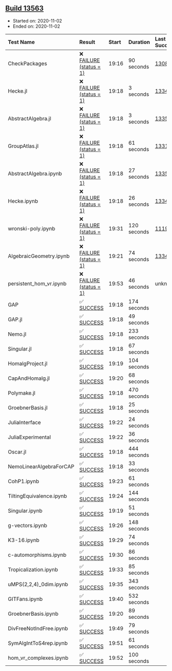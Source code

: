 ## [Build 13563](https://oscarci.mathematik.uni-kl.de/job/oscar/13563/)

* Started on: 2020-11-02
* Ended on: 2020-11-02

| Test Name    | Result | Start | Duration | Last Success | First Failure |
|:-------------|:-------|:------|:---------|:-------------|:--------------|
| CheckPackages | ❌ [FAILURE (status = 1)](https://oscarci.mathematik.uni-kl.de/job/oscar/13563/artifact/logs/build-13563/CheckPackages.log) | 19:16 | 90 seconds | [13085](https://oscarci.mathematik.uni-kl.de/job/oscar/13085/) | [13086](https://oscarci.mathematik.uni-kl.de/job/oscar/13086/) |
| Hecke.jl | ❌ [FAILURE (status = 1)](https://oscarci.mathematik.uni-kl.de/job/oscar/13563/artifact/logs/build-13563/Hecke.jl.log) | 19:18 | 3 seconds | [13341](https://oscarci.mathematik.uni-kl.de/job/oscar/13341/) | [13342](https://oscarci.mathematik.uni-kl.de/job/oscar/13342/) |
| AbstractAlgebra.jl | ❌ [FAILURE (status = 1)](https://oscarci.mathematik.uni-kl.de/job/oscar/13563/artifact/logs/build-13563/AbstractAlgebra.jl.log) | 19:18 | 3 seconds | [13355](https://oscarci.mathematik.uni-kl.de/job/oscar/13355/) | [13356](https://oscarci.mathematik.uni-kl.de/job/oscar/13356/) |
| GroupAtlas.jl | ❌ [FAILURE (status = 1)](https://oscarci.mathematik.uni-kl.de/job/oscar/13563/artifact/logs/build-13563/GroupAtlas.jl.log) | 19:18 | 61 seconds | [13311](https://oscarci.mathematik.uni-kl.de/job/oscar/13311/) | [13312](https://oscarci.mathematik.uni-kl.de/job/oscar/13312/) |
| AbstractAlgebra.ipynb | ❌ [FAILURE (status = 1)](https://oscarci.mathematik.uni-kl.de/job/oscar/13563/artifact/logs/build-13563/AbstractAlgebra.ipynb.log) | 19:18 | 27 seconds | [13355](https://oscarci.mathematik.uni-kl.de/job/oscar/13355/) | [13356](https://oscarci.mathematik.uni-kl.de/job/oscar/13356/) |
| Hecke.ipynb | ❌ [FAILURE (status = 1)](https://oscarci.mathematik.uni-kl.de/job/oscar/13563/artifact/logs/build-13563/Hecke.ipynb.log) | 19:18 | 26 seconds | [13341](https://oscarci.mathematik.uni-kl.de/job/oscar/13341/) | [13342](https://oscarci.mathematik.uni-kl.de/job/oscar/13342/) |
| wronski-poly.ipynb | ❌ [FAILURE (status = 1)](https://oscarci.mathematik.uni-kl.de/job/oscar/13563/artifact/logs/build-13563/wronski-poly.ipynb.log) | 19:31 | 120 seconds | [11192](https://oscarci.mathematik.uni-kl.de/job/oscar/11192/) | [11193](https://oscarci.mathematik.uni-kl.de/job/oscar/11193/) |
| AlgebraicGeometry.ipynb | ❌ [FAILURE (status = 1)](https://oscarci.mathematik.uni-kl.de/job/oscar/13563/artifact/logs/build-13563/AlgebraicGeometry.ipynb.log) | 19:21 | 74 seconds | [13341](https://oscarci.mathematik.uni-kl.de/job/oscar/13341/) | [13342](https://oscarci.mathematik.uni-kl.de/job/oscar/13342/) |
| persistent_hom_vr.ipynb | ❌ [FAILURE (status = 1)](https://oscarci.mathematik.uni-kl.de/job/oscar/13563/artifact/logs/build-13563/persistent_hom_vr.ipynb.log) | 19:53 | 46 seconds | unknown | unknown |
| GAP | ✅ [SUCCESS](https://oscarci.mathematik.uni-kl.de/job/oscar/13563/artifact/logs/build-13563/GAP.log) | 19:18 | 174 seconds |  |  |
| GAP.jl | ✅ [SUCCESS](https://oscarci.mathematik.uni-kl.de/job/oscar/13563/artifact/logs/build-13563/GAP.jl.log) | 19:18 | 49 seconds |  |  |
| Nemo.jl | ✅ [SUCCESS](https://oscarci.mathematik.uni-kl.de/job/oscar/13563/artifact/logs/build-13563/Nemo.jl.log) | 19:18 | 233 seconds |  |  |
| Singular.jl | ✅ [SUCCESS](https://oscarci.mathematik.uni-kl.de/job/oscar/13563/artifact/logs/build-13563/Singular.jl.log) | 19:18 | 67 seconds |  |  |
| HomalgProject.jl | ✅ [SUCCESS](https://oscarci.mathematik.uni-kl.de/job/oscar/13563/artifact/logs/build-13563/HomalgProject.jl.log) | 19:19 | 104 seconds |  |  |
| CapAndHomalg.jl | ✅ [SUCCESS](https://oscarci.mathematik.uni-kl.de/job/oscar/13563/artifact/logs/build-13563/CapAndHomalg.jl.log) | 19:20 | 68 seconds |  |  |
| Polymake.jl | ✅ [SUCCESS](https://oscarci.mathematik.uni-kl.de/job/oscar/13563/artifact/logs/build-13563/Polymake.jl.log) | 19:18 | 470 seconds |  |  |
| GroebnerBasis.jl | ✅ [SUCCESS](https://oscarci.mathematik.uni-kl.de/job/oscar/13563/artifact/logs/build-13563/GroebnerBasis.jl.log) | 19:18 | 25 seconds |  |  |
| JuliaInterface | ✅ [SUCCESS](https://oscarci.mathematik.uni-kl.de/job/oscar/13563/artifact/logs/build-13563/JuliaInterface.log) | 19:22 | 24 seconds |  |  |
| JuliaExperimental | ✅ [SUCCESS](https://oscarci.mathematik.uni-kl.de/job/oscar/13563/artifact/logs/build-13563/JuliaExperimental.log) | 19:22 | 36 seconds |  |  |
| Oscar.jl | ✅ [SUCCESS](https://oscarci.mathematik.uni-kl.de/job/oscar/13563/artifact/logs/build-13563/Oscar.jl.log) | 19:18 | 444 seconds |  |  |
| NemoLinearAlgebraForCAP | ✅ [SUCCESS](https://oscarci.mathematik.uni-kl.de/job/oscar/13563/artifact/logs/build-13563/NemoLinearAlgebraForCAP.log) | 19:18 | 33 seconds |  |  |
| CohP1.ipynb | ✅ [SUCCESS](https://oscarci.mathematik.uni-kl.de/job/oscar/13563/artifact/logs/build-13563/CohP1.ipynb.log) | 19:23 | 61 seconds |  |  |
| TiltingEquivalence.ipynb | ✅ [SUCCESS](https://oscarci.mathematik.uni-kl.de/job/oscar/13563/artifact/logs/build-13563/TiltingEquivalence.ipynb.log) | 19:24 | 144 seconds |  |  |
| Singular.ipynb | ✅ [SUCCESS](https://oscarci.mathematik.uni-kl.de/job/oscar/13563/artifact/logs/build-13563/Singular.ipynb.log) | 19:19 | 51 seconds |  |  |
| g-vectors.ipynb | ✅ [SUCCESS](https://oscarci.mathematik.uni-kl.de/job/oscar/13563/artifact/logs/build-13563/g-vectors.ipynb.log) | 19:26 | 148 seconds |  |  |
| K3-16.ipynb | ✅ [SUCCESS](https://oscarci.mathematik.uni-kl.de/job/oscar/13563/artifact/logs/build-13563/K3-16.ipynb.log) | 19:29 | 74 seconds |  |  |
| c-automorphisms.ipynb | ✅ [SUCCESS](https://oscarci.mathematik.uni-kl.de/job/oscar/13563/artifact/logs/build-13563/c-automorphisms.ipynb.log) | 19:30 | 86 seconds |  |  |
| Tropicalization.ipynb | ✅ [SUCCESS](https://oscarci.mathematik.uni-kl.de/job/oscar/13563/artifact/logs/build-13563/Tropicalization.ipynb.log) | 19:33 | 85 seconds |  |  |
| uMPS(2,2,4)_0dim.ipynb | ✅ [SUCCESS](https://oscarci.mathematik.uni-kl.de/job/oscar/13563/artifact/logs/build-13563/uMPS-2-2-4-_0dim.ipynb.log) | 19:35 | 343 seconds |  |  |
| GITFans.ipynb | ✅ [SUCCESS](https://oscarci.mathematik.uni-kl.de/job/oscar/13563/artifact/logs/build-13563/GITFans.ipynb.log) | 19:40 | 532 seconds |  |  |
| GroebnerBasis.ipynb | ✅ [SUCCESS](https://oscarci.mathematik.uni-kl.de/job/oscar/13563/artifact/logs/build-13563/GroebnerBasis.ipynb.log) | 19:20 | 89 seconds |  |  |
| DivFreeNotIndFree.ipynb | ✅ [SUCCESS](https://oscarci.mathematik.uni-kl.de/job/oscar/13563/artifact/logs/build-13563/DivFreeNotIndFree.ipynb.log) | 19:49 | 79 seconds |  |  |
| SymAlgIntToS4rep.ipynb | ✅ [SUCCESS](https://oscarci.mathematik.uni-kl.de/job/oscar/13563/artifact/logs/build-13563/SymAlgIntToS4rep.ipynb.log) | 19:51 | 61 seconds |  |  |
| hom_vr_complexes.ipynb | ✅ [SUCCESS](https://oscarci.mathematik.uni-kl.de/job/oscar/13563/artifact/logs/build-13563/hom_vr_complexes.ipynb.log) | 19:52 | 100 seconds |  |  |
